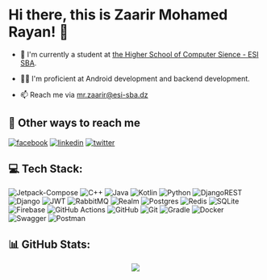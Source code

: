# Hi there, this is Zaarir Mohamed Rayan! 👋

 - 🏫 I'm currently a student at [the Higher School of Computer Sience - ESI SBA](https://katherineoelsner.com/).

 - 🙋‍♂️ I'm proficient at Android development and backend development.

 - 📫 Reach me via [mr.zaarir@esi-sba.dz](mailto:mr.zaarir@esi-sba.dz)

## 🔗 Other ways to reach me
[![facebook](https://img.shields.io/badge/-Facebook-blue?style=flat-square&labelColor=blue&logo=facebook&logoColor=white&link=https://www.facebook.com/andresecco.fanpage/)](https://www.facebook.com/profile.php?id=100012635053612)
[![linkedin](https://img.shields.io/badge/linkedin-0A66C2?style=for-the-badge&logo=linkedin&logoColor=white)](https://www.linkedin.com/in/mohamed-zaarir-b24573265/)
[![twitter](https://img.shields.io/badge/twitter-1DA1F2?style=for-the-badge&logo=twitter&logoColor=white)](https://x.com/mohamedzaarir1)

## 💻 Tech Stack:
![Jetpack-Compose](https://img.shields.io/badge/Jetpack_Compose-666666?logo=jetpackcompose) ![C++](https://img.shields.io/badge/c++-%2300599C.svg?style=for-the-badge&logo=c%2B%2B&logoColor=white) ![Java](https://img.shields.io/badge/java-%23ED8B00.svg?style=for-the-badge&logo=openjdk&logoColor=white) ![Kotlin](https://img.shields.io/badge/kotlin-%237F52FF.svg?style=for-the-badge&logo=kotlin&logoColor=white) ![Python](https://img.shields.io/badge/python-3670A0?style=for-the-badge&logo=python&logoColor=ffdd54) ![DjangoREST](https://img.shields.io/badge/DJANGO-REST-ff1709?style=for-the-badge&logo=django&logoColor=white&color=ff1709&labelColor=gray) ![Django](https://img.shields.io/badge/django-%23092E20.svg?style=for-the-badge&logo=django&logoColor=white) ![JWT](https://img.shields.io/badge/JWT-black?style=for-the-badge&logo=JSON%20web%20tokens) ![RabbitMQ](https://img.shields.io/badge/rabbitmq-FF6600?style=for-the-badge&logo=rabbitmq&logoColor=white) ![Realm](https://img.shields.io/badge/Realm-39477F?style=for-the-badge&logo=realm&logoColor=white) ![Postgres](https://img.shields.io/badge/postgres-%23316192.svg?style=for-the-badge&logo=postgresql&logoColor=white) ![Redis](https://img.shields.io/badge/redis-%23DD0031.svg?style=for-the-badge&logo=redis&logoColor=white) ![SQLite](https://img.shields.io/badge/sqlite-%2307405e.svg?style=for-the-badge&logo=sqlite&logoColor=white) ![Firebase](https://img.shields.io/badge/firebase-a08021?style=for-the-badge&logo=firebase&logoColor=ffcd34) ![GitHub Actions](https://img.shields.io/badge/github%20actions-%232671E5.svg?style=for-the-badge&logo=githubactions&logoColor=white) ![GitHub](https://img.shields.io/badge/github-%23121011.svg?style=for-the-badge&logo=github&logoColor=white) ![Git](https://img.shields.io/badge/git-%23F05033.svg?style=for-the-badge&logo=git&logoColor=white) ![Gradle](https://img.shields.io/badge/Gradle-02303A.svg?style=for-the-badge&logo=Gradle&logoColor=white) ![Docker](https://img.shields.io/badge/docker-%230db7ed.svg?style=for-the-badge&logo=docker&logoColor=white) ![Swagger](https://img.shields.io/badge/-Swagger-%23Clojure?style=for-the-badge&logo=swagger&logoColor=white) ![Postman](https://img.shields.io/badge/Postman-FF6C37?style=for-the-badge&logo=postman&logoColor=white)
## 📊 GitHub Stats:
<div align="center">
    <img src="https://github-readme-streak-stats.herokuapp.com/?user=zaarirmoh&theme=dark&hide_border=false"/>
</div>
<!-- 
![](https://github-readme-streak-stats.herokuapp.com/?user=zaarirmoh&theme=dark&hide_border=false)<br/>
## 🛠 Languages and Tecknologies

<a href="https://upload.wikimedia.org/wikipedia/commons/c/c1/Android_Studio_icon_%282023%29.svg">
    <img src="https://upload.wikimedia.org/wikipedia/commons/c/c1/Android_Studio_icon_%282023%29.svg" alt="Android-Studio" style="width:40px; height:40px;"/>
</a>
<a href="https://seeklogo.com/images/C/compose-multiplatform-logo-49E1D09D49-seeklogo.com.png">
    <img src="https://seeklogo.com/images/C/compose-multiplatform-logo-49E1D09D49-seeklogo.com.png" alt="Compose-Multiplatform" style="width:40px; height:40px;"/>
</a>
<a href="https://upload.wikimedia.org/wikipedia/commons/thumb/c/c7/Google_Material_Design_Logo.svg/1024px-Google_Material_Design_Logo.svg.png">
    <img src="https://upload.wikimedia.org/wikipedia/commons/thumb/c/c7/Google_Material_Design_Logo.svg/1024px-Google_Material_Design_Logo.svg.png" alt="Material-design" style="width:40px; height:40px;"/>
</a>
<a href="https://resources.jetbrains.com/storage/products/company/brand/logos/Ktor_icon.png">
    <img src="https://resources.jetbrains.com/storage/products/company/brand/logos/Ktor_icon.png" alt="ktor" style="width:40px; height:40px;"/>
</a>
<a href="https://camo.githubusercontent.com/d1652ce9d9e41d898ea03bd8772e8accb903947dc6bba2a410d76462f7d63d1b/68747470733a2f2f63646e2e6a7364656c6976722e6e65742f67682f64657669636f6e732f64657669636f6e2f69636f6e732f707974686f6e2f707974686f6e2d6f726967696e616c2e737667">
    <img src="https://camo.githubusercontent.com/d1652ce9d9e41d898ea03bd8772e8accb903947dc6bba2a410d76462f7d63d1b/68747470733a2f2f63646e2e6a7364656c6976722e6e65742f67682f64657669636f6e732f64657669636f6e2f69636f6e732f707974686f6e2f707974686f6e2d6f726967696e616c2e737667" alt="python" style="width:40px; height:40px;"/>
</a>
<a href="https://camo.githubusercontent.com/2ea2f5d54a9fda39c543ef1d1948b6e5b1fba0798b383963b5550de7c4eb16ee/68747470733a2f2f63646e2e6a7364656c6976722e6e65742f67682f64657669636f6e732f64657669636f6e2f69636f6e732f646a616e676f2f646a616e676f2d706c61696e2e737667">
    <img src="https://camo.githubusercontent.com/2ea2f5d54a9fda39c543ef1d1948b6e5b1fba0798b383963b5550de7c4eb16ee/68747470733a2f2f63646e2e6a7364656c6976722e6e65742f67682f64657669636f6e732f64657669636f6e2f69636f6e732f646a616e676f2f646a616e676f2d706c61696e2e737667" alt="django" style="width:40px; height:40px;"/>
</a>
<a href="https://camo.githubusercontent.com/67135dbb34c06b25e9657820b5fc1b877e9f40d0663f375d43626599e0bc8382/68747470733a2f2f63646e2e73696d706c6569636f6e732e6f72672f646f636b65722f323439364544">
    <img src="https://camo.githubusercontent.com/67135dbb34c06b25e9657820b5fc1b877e9f40d0663f375d43626599e0bc8382/68747470733a2f2f63646e2e73696d706c6569636f6e732e6f72672f646f636b65722f323439364544" alt="docker" style="width:40px; height:40px;"/>
</a>
<a href="https://camo.githubusercontent.com/f76ca013b330e2bffb000dfd1f5487432ead1d7c6f489b6051a5ac5853ea4c78/68747470733a2f2f63646e2e6a7364656c6976722e6e65742f67682f64657669636f6e732f64657669636f6e2f69636f6e732f706f737467726573716c2f706f737467726573716c2d6f726967696e616c2e737667">
    <img src="https://camo.githubusercontent.com/f76ca013b330e2bffb000dfd1f5487432ead1d7c6f489b6051a5ac5853ea4c78/68747470733a2f2f63646e2e6a7364656c6976722e6e65742f67682f64657669636f6e732f64657669636f6e2f69636f6e732f706f737467726573716c2f706f737467726573716c2d6f726967696e616c2e737667" alt="PostgreSQL" style="width:40px; height:40px;"/>
</a>
-->
